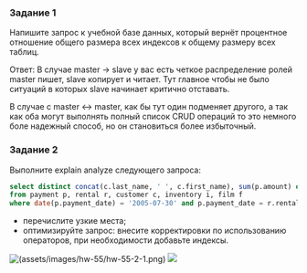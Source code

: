 ### Задание 1

Напишите запрос к учебной базе данных, который вернёт процентное отношение общего размера всех индексов к общему размеру всех таблиц.



Ответ: В случае master -> slave у вас есть четкое распределение ролей master пишет, slave копирует и читает. Тут главное чтобы
не было ситуаций в которых slave начинает критично отставать.

В случае с master <-> master, как бы тут один подменяет другого, а так как оба могут выполнять полный список CRUD операций
то это немного боле надежный способ, но он становиться более избыточный.

### Задание 2

Выполните explain analyze следующего запроса:
```sql
select distinct concat(c.last_name, ' ', c.first_name), sum(p.amount) over (partition by c.customer_id, f.title)
from payment p, rental r, customer c, inventory i, film f
where date(p.payment_date) = '2005-07-30' and p.payment_date = r.rental_date and r.customer_id = c.customer_id and i.inventory_id = r.inventory_id
```
- перечислите узкие места;
- оптимизируйте запрос: внесите корректировки по использованию операторов, при необходимости добавьте индексы.

![(assets/images/hw-55/hw-55-2-1.png)](assets/images/hw-55/hw-55-2-1.png)
![](assets/images/hw-55/hw-55-2-2.png)
